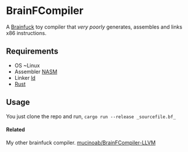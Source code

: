 # BrainFCompiler
A [Brainfuck](https://en.wikipedia.org/wiki/Brainfuck) toy compiler that *very poorly* generates, assembles and links x86 instructions.


## Requirements

- OS ~Linux
- Assembler [NASM](https://en.wikipedia.org/wiki/Netwide_Assembler)
- Linker [ld](https://www.gnu.org/software/binutils/)
- [Rust](https://www.rust-lang.org/)


## Usage

You just clone the repo and run, ```cargo run --release _sourcefile.bf_```


#### Related
My other brainfuck compiler. [mucinoab/BrainFCompiler-LLVM](https://github.com/mucinoab/BrainFCompiler-LLVM)
